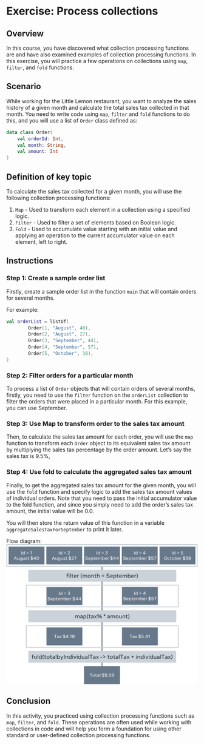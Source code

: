 # Exercise: Process collections

## Overview
In this course, you have discovered what collection processing functions are 
and have also examined examples of collection processing functions. 
In this exercise, you will practice a few operations on collections using `map`, `filter`, and `fold` functions.

## Scenario
While working for the Little Lemon restaurant, you want to analyze the sales history of a given month
and calculate the total sales tax collected in that month.
You need to write code using `map`, `filter` and `fold` functions to do this,
and you will use a list of `Order` class defined as:
```kotlin
data class Order(
    val orderId: Int,
    val month: String,
    val amount: Int
)
```

## Definition of key topic
To calculate the sales tax collected for a given month, 
you will use the following collection processing functions:
1. `Map` - Used to transform each element in a collection using a specified logic.
2. `Filter` - Used to filter a set of elements based on Boolean logic.
3. `Fold` - Used to accumulate value starting with an initial value 
   and applying an operation to the current accumulator value on each element, left to right.

## Instructions

### Step 1: Create a sample order list
Firstly, create a sample order list in the function `main` that will contain orders for several months.

For example:
```kotlin
val orderList = listOf(
		Order(1, "August", 40),
		Order(2, "August", 27),
		Order(3, "September", 44),
		Order(4, "September", 57),
		Order(5, "October", 38),
)
```

### Step 2: Filter orders for a particular month
To process a list of `Order` objects that will contain orders of several months,
firstly, you need to use the `filter` function on the `orderList` collection 
to filter the orders that were placed in a particular month. 
For this example, you can use September.

### Step 3: Use Map to transform order to the sales tax amount
Then, to calculate the sales tax amount for each order, you will use the `map` function
to transform each `Order` object to its equivalent sales tax amount 
by multiplying the sales tax percentage by the order amount. 
Let’s say the sales tax is 9.5%,

### Step 4: Use fold to calculate the aggregated sales tax amount
Finally, to get the aggregated sales tax amount for the given month,
you will use the `fold` function and specify logic to add the sales tax amount values of individual orders.
Note that you need to pass the initial accumulator value to the fold function, 
and since you simply need to add the order’s sales tax amount, 
the initial value will be 0.0.

You will then store the return value of this function in a variable `aggregateSalesTaxForSeptember` to print it later.

Flow diagram:
![Exercise-Process-collections-flow-diagram.png](img/Exercise-Process-collections-flow-diagram.png)

## Conclusion
In this activity, you practiced using collection processing functions such as `map`, `filter`, and `fold`. 
These operations are often used while working with collections in code
and will help you form a foundation for using other standard or user-defined collection processing functions.
